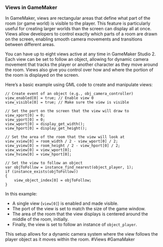 ### Views in GameMaker

In GameMaker, views are rectangular areas that define what part of the room (or game world) is visible to the player. This feature is particularly useful for creating larger worlds than the screen can display all at once. Views allow developers to control exactly which parts of a room are drawn on the screen, enabling smooth camera movements and transitions between different areas.

You can have up to eight views active at any time in GameMaker Studio 2. Each view can be set to follow an object, allowing for dynamic camera movement that tracks the player or another character as they move around the room. Views also give you control over how and where the portion of the room is displayed on the screen.

Here’s a basic example using GML code to create and manipulate views:

```gml
// Create event of an object (e.g., obj_camera_controller)
view_enabled[0] = true; // Enable view 0
view_visible[0] = true; // Make sure the view is visible

// Set the port on the screen that the view will draw to
view_xport[0] = 0;
view_yport[0] = 0;
view_wport[0] = display_get_width();
view_hport[0] = display_get_height();

// Set the area of the room that the view will look at
view_xview[0] = room_width / 2 - view_wport[0] / 2;
view_yview[0] = room_height / 2 - view_hport[0] / 2;
view_wview[0] = view_wport[0];
view_hview[0] = view_hport[0];

// Set the view to follow an object
var objToFollow = instance_find_nearest(object_player, 1);
if (instance_exists(objToFollow))
{
    view_object_index[0] = objToFollow;
}
```

In this example:
- A single view (`view[0]`) is enabled and made visible.
- The port of the view is set to match the size of the game window.
- The area of the room that the view displays is centered around the middle of the room, initially.
- Finally, the view is set to follow an instance of `object_player`.

This setup allows for a dynamic camera system where the view follows the player object as it moves within the room. #Views #GamaMaker